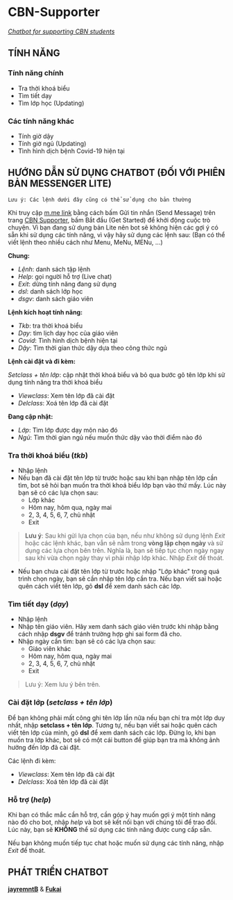 # CBN-Supporter
[*Chatbot for supporting CBN students*](https://m.me/107868430903710)

## TÍNH NĂNG

### Tính năng chính

* Tra thời khoá biểu
* Tìm tiết dạy
* Tìm lớp học (Updating)

### Các tính năng khác

* Tính giờ dậy
* Tính giờ ngủ (Updating)
* Tình hình dịch bệnh Covid-19 hiện tại

## HƯỚNG DẪN SỬ DỤNG CHATBOT (ĐỐI VỚI PHIÊN BẢN MESSENGER LITE)
``
Lưu ý: Các lệnh dưới đây cũng có thể sử dụng cho bản thường
``

Khi truy cập [m.me link](https://m.me/107868430903710) bằng cách bấm Gửi tin nhắn (Send Message) trên trang [CBN Supporter](https://www.facebook.com/cbnsupporter/), bấm Bắt đầu (Get Started) để khởi động cuộc trò chuyện.
Vì bạn đang sử dụng bản Lite nên bot sẽ không hiện các gợi ý có sẵn khi sử dụng các tính năng, vì vậy hãy sử dụng các lệnh sau:
(Bạn có thể viết lệnh theo nhiều cách như Menu, MeNu, MENu, ...)

**Chung:**

- *Lệnh*: danh sách tập lệnh
- *Help*: gọi người hỗ trợ (Live chat)
- *Exit*: dừng tính năng đang sử dụng
- *dsl*:  danh sách lớp học
- *dsgv*: danh sách giáo viên

**Lệnh kích hoạt tính năng:**
- *Tkb*: tra thời khoá biểu
- *Dạy*: tìm lịch dạy học của giáo viên
- *Covid*: Tình hình dịch bệnh hiện tại
- *Dậy*: Tìm thời gian thức dậy dựa theo công thức ngủ

**Lệnh cài đặt và đi kèm:**

*Setclass + tên lớp*: cập nhật thời khoá biểu và bỏ qua bước gõ tên lớp khi sử dụng tính năng tra thời khoá biểu
  - *Viewclass*: Xem tên lớp đã cài đặt    
  - *Delclass*:  Xoá tên lớp đã cài đặt    

**Đang cập nhật:**

- *Lớp*: Tìm lớp được dạy môn nào đó
- *Ngủ*:  Tìm thời gian ngủ nếu muốn thức dậy vào thời điểm nào đó

### Tra thời khoá biểu (*tkb*)
* Nhập lệnh
* Nếu bạn đã cài đặt tên lớp từ trước hoặc sau khi bạn nhập tên lớp cần tìm, bot sẽ hỏi bạn muốn tra thời khoá biểu lớp bạn vào thứ mấy. Lúc này bạn sẽ có các lựa chọn sau:
  - Lớp khác
  - Hôm nay, hôm qua, ngày mai
  - 2, 3, 4, 5, 6, 7, chủ nhật
  - Exit
> **Lưu ý**: Sau khi gửi lựa chọn của bạn, nếu như không sử dụng lệnh *Exit* hoặc các lệnh khác, bạn vẫn sẽ nằm trong **vòng lặp chọn ngày** và sử dụng các lựa chọn bên trên. Nghĩa là, bạn sẽ tiếp tục chọn ngày ngay sau khi vừa chọn ngày thay vì phải nhập lớp khác. Nhập *Exit* để thoát.
* Nếu bạn chưa cài đặt tên lớp từ trước hoặc nhập "Lớp khác" trong quá trình chọn ngày, bạn sẽ cần nhập tên lớp cần tra. Nếu bạn viết sai hoặc quên cách viết tên lớp, gõ **dsl** để xem danh sách các lớp.

### Tìm tiết dạy (*dạy*)
* Nhập lệnh
* Nhập tên giáo viên. Hãy xem danh sách giáo viên trước khi nhập bằng cách nhập **dsgv** để tránh trường hợp ghi sai form đã cho.
* Nhập ngày cần tìm: bạn sẽ có các lựa chọn sau:
  - Giáo viên khác
  - Hôm nay, hôm qua, ngày mai
  - 2, 3, 4, 5, 6, 7, chủ nhật
  - Exit
> Lưu ý: Xem lưu ý bên trên.

### Cài đặt lớp (*setclass + tên lớp*)

Để bạn không phải mất công ghi tên lớp lần nữa nếu bạn chỉ tra một lớp duy nhất, nhập **setclass + tên lớp**. Tương tự, nếu bạn viết sai hoặc quên cách viết tên lớp của mình, gõ **dsl** để xem danh sách các lớp.
Đừng lo, khi bạn muốn tra lớp khác, bot sẽ có một cái button để giúp bạn tra mà không ảnh hưởng đến lớp đã cài đặt.

Các lệnh đi kèm:
* *Viewclass*: Xem tên lớp đã cài đặt
* *Delclass*:  Xoá tên lớp đã cài đặt

### Hỗ trợ (*help*)
Khi bạn có thắc mắc cần hỗ trợ, cần góp ý hay muốn gợi ý một tính năng nào đó cho bot, nhập *help* và bot sẽ kết nối bạn với chúng tôi để trao đổi. Lúc này, bạn sẽ **KHÔNG** thể sử dụng các tính năng được cung cấp sẵn.

Nếu bạn không muốn tiếp tục chat hoặc muốn sử dụng các tính năng, nhập *Exit* để thoát.

## PHÁT TRIỂN CHATBOT

[**jayremntB**](https://www.facebook.com/jayremntB) & [**Fukai**](https://www.facebook.com/fukaijs)
